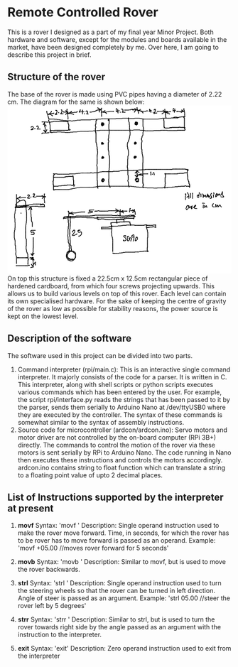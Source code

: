 # Remote Controlled Rover 
This is a rover I designed as a part of my final year Minor Project. Both hardware and software, except for the modules and boards available in the market, have been designed completely by me. Over here, I am going to describe this project in brief. 

## Structure of the rover 
The base of the rover is made using PVC pipes having a diameter of 2.22 cm. The diagram for the same is shown below: 
![Rough drawing of base of the rover](images/img1.png) 
On top this structure is fixed a 22.5cm x 12.5cm rectangular piece of hardened cardboard, from which four screws projecting upwards. This allows us to build various levels on top of this rover. Each level can contain its own specialised hardware. For the sake of keeping the centre of gravity of the rover as low as possible for stability reasons, the power source is kept on the lowest level. 

## Description of the software 
The software used in this project can be divided into two parts. 
1. Command interpreter (rpi/main.c): This is an interactive single command interpreter. It majorly consists of the code for a parser. It is written in C. This interpreter, along with shell scripts or python scripts executes various commands which has been entered by the user. For example, the script rpi/interface.py reads the strings that has been passed to it by the parser, sends them serially to Arduino Nano at /dev/ttyUSB0 where they are executed by the controller. The syntax of these commands is somewhat similar to the syntax of assembly instructions.
2. Source code for microcontroller (ardcon/ardcon.ino): Servo motors and motor driver are not controlled by the on-board computer (RPi 3B+) directly. The commands to control the motion of the rover via these motors is sent serially by RPi to Arduino Nano. The code running in Nano then executes these instructions and controls the motors accordingly. ardcon.ino contains string to float function which can translate a string to a floating point value of upto 2 decimal places.

## List of Instructions supported by the interpreter at present 
1. **movf** 
Syntax: 'movf <time in seconds with sign>'
Description: Single operand instruction used to make the rover move forward. Time, in seconds, for which the rover has to be rover has to move forward is passed as an operand.
Example: 'movf +05.00			//moves rover forward for 5 seconds'

2. **movb** 
Syntax: 'movb <time in seconds with sign>'
Description: Similar to movf, but is used to move the rover backwards.

3. **strl**
Syntax: 'strl <angle in degrees>'
Description: Single operand instruction used to turn the steering wheels so that the rover can be turned in left direction. Angle of steer is passed as an argument.
Example: 'strl 05.00			//steer the rover left by 5 degrees'

4. **strr** 
Syntax: 'strr <angle in degrees>'
Description: Similar to strl, but is used to turn the rover towards right side by the angle passed as an argument with the instruction to the interpreter.

5. **exit** 
Syntax: 'exit'
Description: Zero operand instruction used to exit from the interpreter
